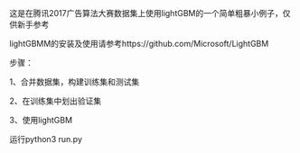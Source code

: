 这是在腾讯2017广告算法大赛数据集上使用lightGBM的一个简单粗暴小例子，仅供新手参考

lightGBMM的安装及使用请参考https://github.com/Microsoft/LightGBM

步骤：

1、合并数据集，构建训练集和测试集

2、在训练集中划出验证集

3、使用lightGBM

运行python3 run.py
